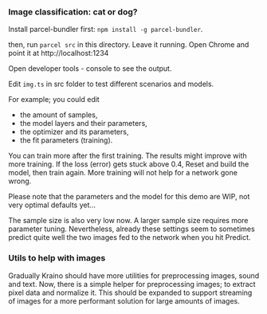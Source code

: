 ### Image classification: cat or dog?

Install parcel-bundler first: `npm install -g parcel-bundler`.

then, run `parcel src` in this directory. Leave it running.
Open Chrome and point it at http://localhost:1234

Open developer tools - console to see the output.

Edit `img.ts` in src folder to test different scenarios and models.

For example; you could edit 
* the amount of samples, 
* the model layers and their parameters, 
* the optimizer and its parameters, 
* the fit parameters (training).

You can train more after the first training. The results might improve with more training.
If the loss (error) gets stuck above 0.4, Reset and build the model, then train again. More training will not help for a network gone wrong.

Please note that the parameters and the model for this demo are WIP, not very optimal defaults yet...

The sample size is also very low now. A larger sample size requires more parameter tuning. Nevertheless, already these settings seem to sometimes predict quite well the two images fed to the network when you hit Predict.

### Utils to help with images

Gradually Kraino should have more utilities for preprocessing images, sound and text. 
Now, there is a simple helper for preprocessing images; to extract pixel data and normalize it.
This should be expanded to support streaming of images for a more performant solution for large amounts of images.